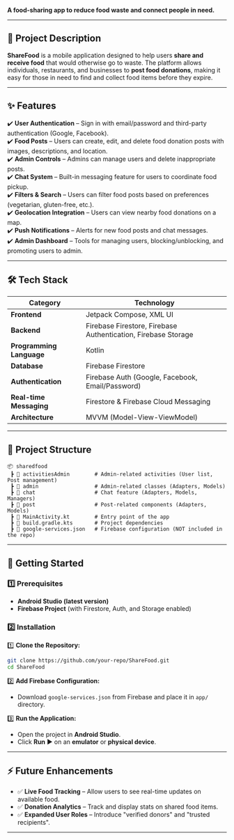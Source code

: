 **A food-sharing app to reduce food waste and connect people in need.**  

---

## 📖 Project Description
**ShareFood** is a mobile application designed to help users **share and receive food** that would otherwise go to waste. The platform allows individuals, restaurants, and businesses to **post food donations**, making it easy for those in need to find and collect food items before they expire.

---

## ✨ Features  
✔️ **User Authentication** – Sign in with email/password and third-party authentication (Google, Facebook).  
✔️ **Food Posts** – Users can create, edit, and delete food donation posts with images, descriptions, and location.  
✔️ **Admin Controls** – Admins can manage users and delete inappropriate posts.  
✔️ **Chat System** – Built-in messaging feature for users to coordinate food pickup.  
✔️ **Filters & Search** – Users can filter food posts based on preferences (vegetarian, gluten-free, etc.).  
✔️ **Geolocation Integration** – Users can view nearby food donations on a map.  
✔️ **Push Notifications** – Alerts for new food posts and chat messages.  
✔️ **Admin Dashboard** – Tools for managing users, blocking/unblocking, and promoting users to admin.  

---

## 🛠️ Tech Stack  
| **Category**         | **Technology**  |
|----------------------|----------------|
| **Frontend**        | Jetpack Compose, XML UI |
| **Backend**         | Firebase Firestore, Firebase Authentication, Firebase Storage |
| **Programming Language** | Kotlin |
| **Database**        | Firebase Firestore |
| **Authentication**  | Firebase Auth (Google, Facebook, Email/Password) |
| **Real-time Messaging** | Firestore & Firebase Cloud Messaging |
| **Architecture**    | MVVM (Model-View-ViewModel) |

---

## 📂 Project Structure  

```
📦 sharedfood
 ┣ 📂 activitiesAdmin        # Admin-related activities (User list, Post management)
 ┣ 📂 admin                  # Admin-related classes (Adapters, Models)
 ┣ 📂 chat                   # Chat feature (Adapters, Models, Managers)
 ┣ 📂 post                   # Post-related components (Adapters, Models)
 ┣ 📜 MainActivity.kt        # Entry point of the app
 ┣ 📜 build.gradle.kts       # Project dependencies
 ┣ 📜 google-services.json   # Firebase configuration (NOT included in the repo)
```

---

## 🚀 Getting Started  

### 1️⃣ Prerequisites  
- **Android Studio (latest version)**  
- **Firebase Project** (with Firestore, Auth, and Storage enabled)  

### 2️⃣ Installation  
1️⃣ **Clone the Repository:**  
```bash
git clone https://github.com/your-repo/ShareFood.git
cd ShareFood
```
2️⃣ **Add Firebase Configuration:**  
- Download `google-services.json` from Firebase and place it in `app/` directory.  

3️⃣ **Run the Application:**  
- Open the project in **Android Studio**.  
- Click **Run** ▶ on an **emulator** or **physical device**.  

---

## ⚡ Future Enhancements  
- ✅ **Live Food Tracking** – Allow users to see real-time updates on available food.  
- ✅ **Donation Analytics** – Track and display stats on shared food items.  
- ✅ **Expanded User Roles** – Introduce "verified donors" and "trusted recipients".  



---

